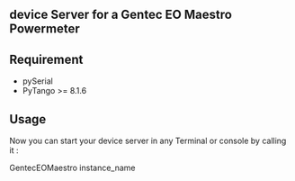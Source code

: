 ## device Server for a Gentec EO Maestro Powermeter


## Requirement
- pySerial
- PyTango >= 8.1.6


## Usage

Now you can start your device server in any
Terminal or console by calling it :

GentecEOMaestro instance_name
